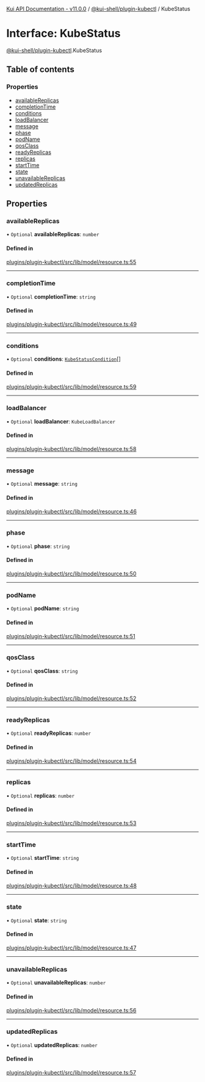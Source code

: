 [Kui API Documentation - v11.0.0](../README.md) / [@kui-shell/plugin-kubectl](../modules/kui_shell_plugin_kubectl.md) / KubeStatus

# Interface: KubeStatus

[@kui-shell/plugin-kubectl](../modules/kui_shell_plugin_kubectl.md).KubeStatus

## Table of contents

### Properties

- [availableReplicas](kui_shell_plugin_kubectl.KubeStatus.md#availablereplicas)
- [completionTime](kui_shell_plugin_kubectl.KubeStatus.md#completiontime)
- [conditions](kui_shell_plugin_kubectl.KubeStatus.md#conditions)
- [loadBalancer](kui_shell_plugin_kubectl.KubeStatus.md#loadbalancer)
- [message](kui_shell_plugin_kubectl.KubeStatus.md#message)
- [phase](kui_shell_plugin_kubectl.KubeStatus.md#phase)
- [podName](kui_shell_plugin_kubectl.KubeStatus.md#podname)
- [qosClass](kui_shell_plugin_kubectl.KubeStatus.md#qosclass)
- [readyReplicas](kui_shell_plugin_kubectl.KubeStatus.md#readyreplicas)
- [replicas](kui_shell_plugin_kubectl.KubeStatus.md#replicas)
- [startTime](kui_shell_plugin_kubectl.KubeStatus.md#starttime)
- [state](kui_shell_plugin_kubectl.KubeStatus.md#state)
- [unavailableReplicas](kui_shell_plugin_kubectl.KubeStatus.md#unavailablereplicas)
- [updatedReplicas](kui_shell_plugin_kubectl.KubeStatus.md#updatedreplicas)

## Properties

### availableReplicas

• `Optional` **availableReplicas**: `number`

#### Defined in

[plugins/plugin-kubectl/src/lib/model/resource.ts:55](https://github.com/kubernetes-sigs/kui/blob/kui/plugins/plugin-kubectl/src/lib/model/resource.ts#L55)

---

### completionTime

• `Optional` **completionTime**: `string`

#### Defined in

[plugins/plugin-kubectl/src/lib/model/resource.ts:49](https://github.com/kubernetes-sigs/kui/blob/kui/plugins/plugin-kubectl/src/lib/model/resource.ts#L49)

---

### conditions

• `Optional` **conditions**: [`KubeStatusCondition`](kui_shell_plugin_kubectl.KubeStatusCondition.md)[]

#### Defined in

[plugins/plugin-kubectl/src/lib/model/resource.ts:59](https://github.com/kubernetes-sigs/kui/blob/kui/plugins/plugin-kubectl/src/lib/model/resource.ts#L59)

---

### loadBalancer

• `Optional` **loadBalancer**: `KubeLoadBalancer`

#### Defined in

[plugins/plugin-kubectl/src/lib/model/resource.ts:58](https://github.com/kubernetes-sigs/kui/blob/kui/plugins/plugin-kubectl/src/lib/model/resource.ts#L58)

---

### message

• `Optional` **message**: `string`

#### Defined in

[plugins/plugin-kubectl/src/lib/model/resource.ts:46](https://github.com/kubernetes-sigs/kui/blob/kui/plugins/plugin-kubectl/src/lib/model/resource.ts#L46)

---

### phase

• `Optional` **phase**: `string`

#### Defined in

[plugins/plugin-kubectl/src/lib/model/resource.ts:50](https://github.com/kubernetes-sigs/kui/blob/kui/plugins/plugin-kubectl/src/lib/model/resource.ts#L50)

---

### podName

• `Optional` **podName**: `string`

#### Defined in

[plugins/plugin-kubectl/src/lib/model/resource.ts:51](https://github.com/kubernetes-sigs/kui/blob/kui/plugins/plugin-kubectl/src/lib/model/resource.ts#L51)

---

### qosClass

• `Optional` **qosClass**: `string`

#### Defined in

[plugins/plugin-kubectl/src/lib/model/resource.ts:52](https://github.com/kubernetes-sigs/kui/blob/kui/plugins/plugin-kubectl/src/lib/model/resource.ts#L52)

---

### readyReplicas

• `Optional` **readyReplicas**: `number`

#### Defined in

[plugins/plugin-kubectl/src/lib/model/resource.ts:54](https://github.com/kubernetes-sigs/kui/blob/kui/plugins/plugin-kubectl/src/lib/model/resource.ts#L54)

---

### replicas

• `Optional` **replicas**: `number`

#### Defined in

[plugins/plugin-kubectl/src/lib/model/resource.ts:53](https://github.com/kubernetes-sigs/kui/blob/kui/plugins/plugin-kubectl/src/lib/model/resource.ts#L53)

---

### startTime

• `Optional` **startTime**: `string`

#### Defined in

[plugins/plugin-kubectl/src/lib/model/resource.ts:48](https://github.com/kubernetes-sigs/kui/blob/kui/plugins/plugin-kubectl/src/lib/model/resource.ts#L48)

---

### state

• `Optional` **state**: `string`

#### Defined in

[plugins/plugin-kubectl/src/lib/model/resource.ts:47](https://github.com/kubernetes-sigs/kui/blob/kui/plugins/plugin-kubectl/src/lib/model/resource.ts#L47)

---

### unavailableReplicas

• `Optional` **unavailableReplicas**: `number`

#### Defined in

[plugins/plugin-kubectl/src/lib/model/resource.ts:56](https://github.com/kubernetes-sigs/kui/blob/kui/plugins/plugin-kubectl/src/lib/model/resource.ts#L56)

---

### updatedReplicas

• `Optional` **updatedReplicas**: `number`

#### Defined in

[plugins/plugin-kubectl/src/lib/model/resource.ts:57](https://github.com/kubernetes-sigs/kui/blob/kui/plugins/plugin-kubectl/src/lib/model/resource.ts#L57)

